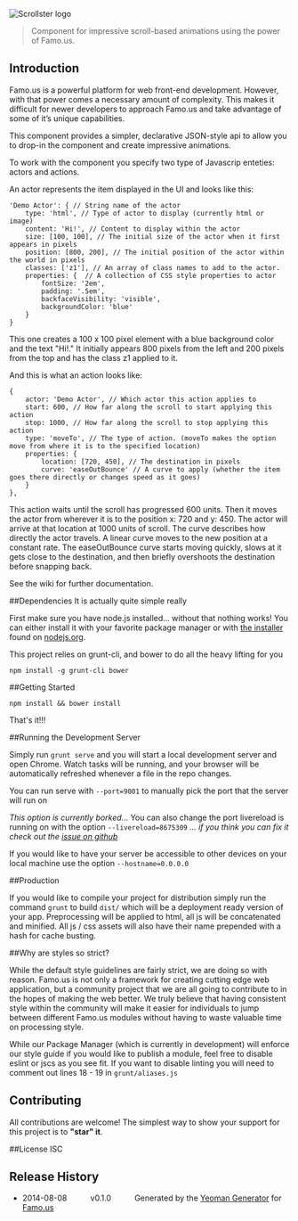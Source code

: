 ![Scrollster logo](/../mobile_demo/app/content/images/scrollster.png?raw=true "Scrollster")
> Component for impressive scroll-based animations using the power of Famo.us.

## Introduction
Famo.us is a powerful platform for web front-end development. However, with that power comes a necessary amount of complexity. This makes it difficult for newer developers to approach Famo.us and take advantage of some of it’s unique capabilities.

This component provides a simpler, declarative JSON-style api to allow you to drop-in the component and create impressive animations.

To work with the component you specify two type of Javascrip enteties: actors and actions.

An actor represents the item displayed in the UI and looks like this:

```
'Demo Actor': { // String name of the actor
    type: 'html', // Type of actor to display (currently html or image)
    content: 'Hi!', // Content to display within the actor
    size: [100, 100], // The initial size of the actor when it first appears in pixels
    position: [800, 200], // The initial position of the actor within the world in pixels
    classes: ['z1'], // An array of class names to add to the actor.
    properties: {  // A collection of CSS style properties to actor
        fontSize: '2em',
        padding: '.5em',
        backfaceVisibility: 'visible',
        backgroundColor: 'blue'
    }
}
```

This one creates a 100 x 100 pixel element with a blue background color and the text "Hi!." It initially appears 800 pixels from the left and 200 pixels from the top and has the class z1 applied to it.

And this is what an action looks like:
```
{
    actor: 'Demo Actor', // Which actor this action applies to
    start: 600, // How far along the scroll to start applying this action
    stop: 1000, // How far along the scroll to stop applying this action
    type: 'moveTo', // The type of action. (moveTo makes the option move from where it is to the specified location)
    properties: {
        location: [720, 450], // The destination in pixels
        curve: 'easeOutBounce' // A curve to apply (whether the item goes there directly or changes speed as it goes)
    }
},
```
This action waits until the scroll has progressed 600 units. Then it moves the actor from wherever it is to the position x: 720 and y: 450. The actor will arrive at that location at 1000 units of scroll. The curve describes how directly the actor travels. A linear curve moves to the new position at a constant rate. The easeOutBounce curve starts moving quickly, slows at it gets close to the destination, and then briefly overshoots the destination before snapping back.

See the wiki for further documentation.

##Dependencies
It is actually quite simple really

First make sure you have node.js installed... without that nothing works!  You can either install it with your favorite package manager or with [the installer](http://nodejs.org/download) found on [nodejs.org](http://nodejs.org).

This project relies on grunt-cli, and bower to do all the heavy lifting for you

```
npm install -g grunt-cli bower
```

##Getting Started

```
npm install && bower install
```

That's it!!!

##Running the Development Server

Simply run ```grunt serve``` and you will start a local development server and open Chrome.  Watch tasks will be running, and your browser will be automatically refreshed whenever a file in the repo changes.

You can run serve with ```--port=9001``` to manually pick the port that the server will run on

*This option is currently borked...*
You can also change the port livereload is running on with the option ```--livereload=8675309```
*... if you think you can fix it check out the [issue on github](https://github.com/Famous/generator-famous/issues/22)*

If you would like to have your server be accessible to other devices on your local machine use the option ```--hostname=0.0.0.0```

##Production

If you would like to compile your project for distribution simply run the command ```grunt``` to build ```dist/``` which will be a deployment ready version of your app.  Preprocessing will be applied to html, all js will be concatenated and minified.  All js / css assets will also have their name prepended with a hash for cache busting.

##Why are styles so strict?

While the default style guidelines are fairly strict, we are doing so with reason.  Famo.us is not only a framework for creating cutting edge web application, but a community project that we are all going to contribute to in the hopes of making the web better.  We truly believe that having consistent style within the community will make it easier for individuals to jump between different Famo.us modules without having to waste valuable time on processing style.

While our Package Manager (which is currently in development) will enforce our style guide if you would like to publish a module, feel free to disable eslint or jscs as you see fit.  If you want to disable linting you will need to comment out lines 18 - 19 in ```grunt/aliases.js```

## Contributing
All contributions are welcome! The simplest way to show your support for this project is to **"star" it**.

##License
ISC

## Release History
 * 2014-08-08   v0.1.0   Generated by the [Yeoman Generator](https://github.com/famous/generator-famous) for [Famo.us](http://famo.us)
